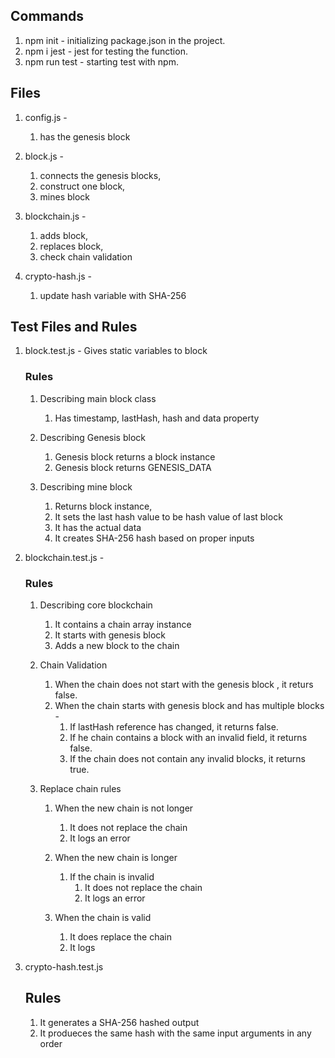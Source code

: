 ## Commands
1. npm init - initializing package.json in the project.
2. npm i jest - jest for testing the function.
3. npm run test - starting test with npm.

## Files
1. config.js - 
    1. has the genesis block
2. block.js - 
    1. connects the genesis blocks,
    2. construct one block,
    3. mines block

3. blockchain.js - 
    1. adds block,
    2. replaces block,
    3. check chain validation

4. crypto-hash.js - 
    1. update hash variable with SHA-256


## Test Files and Rules
1. block.test.js - 
    Gives static variables to block 
    ### Rules 
    1. Describing main block class 
        1. Has timestamp, lastHash, hash and data property
    

    2. Describing Genesis block 
        1. Genesis block returns a block instance
        2. Genesis block returns GENESIS_DATA
    

    3. Describing mine block 
        1. Returns block instance,
        2. It sets the last hash value to be hash value of last block
        3. It has the actual data
        4. It creates SHA-256 hash based on proper inputs
    


2. blockchain.test.js - 
    ### Rules
    1. Describing core blockchain 
        1. It contains a chain array instance
        2. It starts with genesis block
        3. Adds a new block to the chain
    

    2. Chain Validation 
        1. When the chain does not start with the genesis block , it returs false.
        2. When the chain starts with genesis block and has multiple blocks - 
            1. If lastHash reference has changed, it returns false.
            2. If he chain contains a block with an invalid field, it returns false.
            3. If the chain does not contain any invalid blocks, it returns true.
        
    

    3. Replace chain rules 
        1. When the new chain is not longer 
            1. It does not replace the chain
            2. It logs an error
        

        2. When the new chain is longer 
            1. If the chain is invalid 
                1. It does not replace the chain
                2. It logs an error
            
        

        3. When the chain is valid 
            1. It does replace the chain
            2. It logs
        
    


3. crypto-hash.test.js 
    ## Rules
    1. It generates a SHA-256 hashed output
    2. It produeces the same hash with the same input arguments in any order

